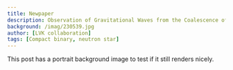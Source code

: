 ```yaml
---
title: Newpaper
description: Observation of Gravitational Waves from the Coalescence of a 2.5–4.5 M⊙ Compact Object and a Neutron Star
background: /imag/230539.jpg
author: [LVK collaboration]
tags: [Compact binary, neutron star]
---
```


This post has a portrait background image to test if it still renders nicely.
